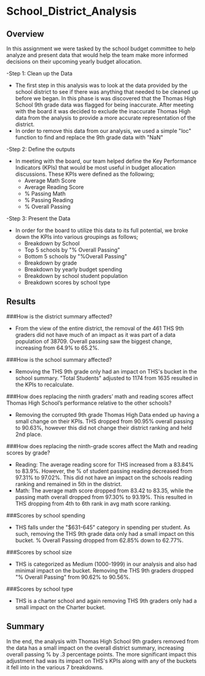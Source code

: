 # School_District_Analysis



## Overview

In this assignment we were tasked by the school budget committee to help analyze and present data that would help the team make more informed decisions on their upcoming yearly budget allocation.

-Step 1: Clean up the Data
- The first step in this analysis was to look at the data provided by the school district to see if there was anything that needed to be cleaned up before we began. In this phase is was discovered that the Thomas High School 9th grade data was flagged for being inaccurate. After meeting with the board it was decided to exclude the inaccurate Thomas High data from the analysis to provide a more accurate representation of the  district.
- In order to remove this data from our analysis, we used a simple "loc" function to find and replace the 9th grade data with "NaN"

-Step 2: Define the outputs
- In meeting with the board, our team helped define the Key Performance Indicators (KPIs) that would be most useful in budget allocation discussions. These KPIs were defined as the following;
	- Average Math Score
	- Average Reading Score
	- % Passing Math
	- % Passing Reading
	- % Overall Passing

-Step 3: Present the Data
- In order for the board to utilize this data to its full potential, we broke down the KPIs into various groupings as follows;
	- Breakdown by School
	- Top 5 schools by "% Overall Passing"
	- Bottom 5 schools by "%Overall Passing"
	- Breakdown by grade
	- Breakdown by yearly budget spending
	- Breakdown by school student population
	- Breakdown scores by school type


## Results
###How is the district summary affected?
- From the view of the entire district, the removal of the 461 THS 9th graders did not have much of an impact as it was part of a data population of 38709. Overall passing saw the biggest change, increasing from 64.9% to 65.2%.
					
###How is the school summary affected?
- Removing the THS 9th grade only had an impact on THS's bucket in the school summary. "Total Students" adjusted to 1174 from 1635 resulted in the KPIs to recalculate.
	
###How does replacing the ninth graders’ math and reading scores affect Thomas High School’s performance relative to the other schools?
- Removing the corrupted 9th grade Thomas High Data ended up having a small change on their KPIs. THS dropped from 90.95% overall passing to 90.63%, however this did not change their district ranking and held 2nd place.

###How does replacing the ninth-grade scores affect the Math and reading scores by grade?
- Reading: The average reading score for THS increased from a 83.84% to 83.9%. However, the % of student passing reading decreased from 97.31% to 97.02%. This did not have an impact on the schools reading ranking and remained in 5th in the district.
- Math: The average math score dropped from 83.42 to 83.35, while the passing math overall dropped from 97.30% to 93.19%. This resulted in THS dropping from 4th to 6th rank in avg math score ranking.
							
###Scores by school spending
- THS falls under the "$631-645" category in spending per student. As such, removing the THS 9th grade data only had a small impact on this bucket. % Overall Passing dropped from 62.85% down to 62.77%.

###Scores by school size
- THS is categorized as Medium (1000-1999) in our analysis and also had minimal impact on the bucket. Removing the THS 9th graders dropped "% Overall Passing" from 90.62% to 90.56%.

###Scores by school type
- THS is a charter school and again removing THS 9th graders only had a small impact on the Charter bucket.
			
## Summary
In the end, the analysis with Thomas High School 9th graders removed from the data has a small impact on the overall district summary, increasing overall passing % by .3 percentage points. The more significant impact this adjustment had was its impact on THS's KPIs along with any of the buckets it fell into in the various 7 breakdowns.
